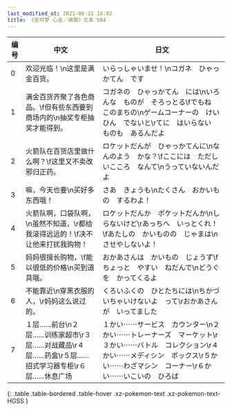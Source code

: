 ```yaml
---
last_modified_at: 2021-08-21 16:02
title: 《宝可梦 心金／魂银》文本 584
---
```

| 编号 | 中文 | 日文 |
| ---- | ---- | ---- |
| 0 | 欢迎光临！\n这里是满金百货。 | いらっしゃいませ！\nコガネ　ひゃっかてん　です |
| 1 | 满金百货齐聚了各色商品。\f但有些东西要到商场内的\n抽奖专柜抽奖才能得到。 | コガネの　ひゃっかてん　には\nいろんな　ものが　そろっとる\fでもね　このまちの\nゲームコーナーの　けいひん　でないと\rてに　はいらない　ものも　あるんだよ |
| 2 | 火箭队在百货店里做什么啊？\f这里又不卖改邪归正药。 | ロケットだんが　ひゃっかてんに\nなんのよう　かな？\fここには　ただしいこころ　なんて\nうっていないんだよ |
| 3 | 嘛，今天也要\n买好多东西哦！ | さあ　きょうも\nたくさん　おかいもの　するわよ！ |
| 4 | 火箭队啊，口袋队啊，\n虽然不知道，\r都给我滚得远远的！\f决不让他来打扰我购物！ | ロケットだんか　ポケットだんか\nしらないけど\rあっちへ　いっとくれ！\fあたしの　かいものの　じゃまは\nさせやしないよ！ |
| 5 | 妈妈很擅长购物，\f能以很低的价格\n买到道具哦。 | おかあさんは　かいもの　じょうず\fちょっと　やすい　ねだんで\nどうぐを　かってくるよ |
| 6 | 不能靠近\n穿黑衣服的人，\r妈妈这么说过的。 | くろいふくの　ひとたちには\nちかづいちゃいけないよ　って\rおかあさんが　いってました |
| 7 | １层……前台\n２层……训练家超市\r３层……对战藏品\r４层……药盒\r５层……招式学习器专柜\r６层……休息广场 | １かい⋯⋯サービス　カウンター\n２かい⋯⋯トレーナーズ　マーケット\r３かい⋯⋯バトル　コレクション\r４かい⋯⋯メディシン　ボックス\r５かい⋯⋯わざマシン　コーナー\r６かい⋯⋯いこいの　ひろば |
{: .table .table-bordered .table-hover .xz-pokemon-text .xz-pokemon-text-HGSS }